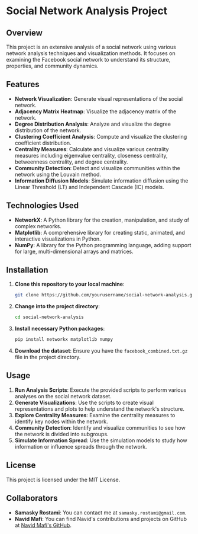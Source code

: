 # Social Network Analysis Project

## Overview

This project is an extensive analysis of a social network using various network analysis techniques and visualization methods. It focuses on examining the Facebook social network to understand its structure, properties, and community dynamics.

## Features

- **Network Visualization**: Generate visual representations of the social network.
- **Adjacency Matrix Heatmap**: Visualize the adjacency matrix of the network.
- **Degree Distribution Analysis**: Analyze and visualize the degree distribution of the network.
- **Clustering Coefficient Analysis**: Compute and visualize the clustering coefficient distribution.
- **Centrality Measures**: Calculate and visualize various centrality measures including eigenvalue centrality, closeness centrality, betweenness centrality, and degree centrality.
- **Community Detection**: Detect and visualize communities within the network using the Louvain method.
- **Information Diffusion Models**: Simulate information diffusion using the Linear Threshold (LT) and Independent Cascade (IC) models.

## Technologies Used

- **NetworkX**: A Python library for the creation, manipulation, and study of complex networks.
- **Matplotlib**: A comprehensive library for creating static, animated, and interactive visualizations in Python.
- **NumPy**: A library for the Python programming language, adding support for large, multi-dimensional arrays and matrices.

## Installation

1. **Clone this repository to your local machine**:
    ```bash
    git clone https://github.com/yourusername/social-network-analysis.git
    ```

2. **Change into the project directory**:
    ```bash
    cd social-network-analysis
    ```

3. **Install necessary Python packages**:
    ```bash
    pip install networkx matplotlib numpy
    ```

4. **Download the dataset**:
   Ensure you have the `facebook_combined.txt.gz` file in the project directory.

## Usage

1. **Run Analysis Scripts**: Execute the provided scripts to perform various analyses on the social network dataset.
2. **Generate Visualizations**: Use the scripts to create visual representations and plots to help understand the network's structure.
3. **Explore Centrality Measures**: Examine the centrality measures to identify key nodes within the network.
4. **Community Detection**: Identify and visualize communities to see how the network is divided into subgroups.
5. **Simulate Information Spread**: Use the simulation models to study how information or influence spreads through the network.

## License

This project is licensed under the MIT License.

## Collaborators

- **Samasky Rostami**: You can contact me at `samasky.rostami@gmail.com`.
- **Navid Mafi**: You can find Navid's contributions and projects on GitHub at [Navid Mafi's GitHub](https://github.com/navidmafi).